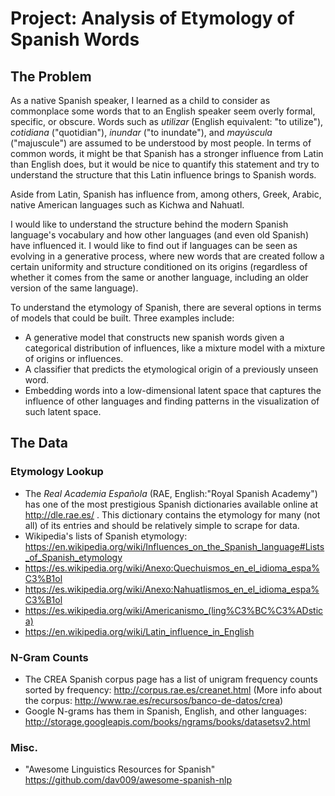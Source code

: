 # Project: Analysis of Etymology of Spanish Words

## The Problem

As a native Spanish speaker, I learned as a child to consider as commonplace some words that to an English speaker seem overly formal, specific, or obscure. Words such as *utilizar* (English equivalent: "to utilize"), *cotidiana* ("quotidian"), *inundar* ("to inundate"), and *mayúscula* ("majuscule") are assumed to be understood by most people. In terms of common words, it might be that Spanish has a stronger influence from Latin than English does, but it would be nice to quantify this statement and try to understand the structure that this Latin influence brings to Spanish words.

Aside from Latin, Spanish has influence from, among others, Greek, Arabic, native American languages such as Kichwa and Nahuatl.

I would like to understand the structure behind the modern Spanish language's vocabulary and how other languages (and even old Spanish) have influenced it. I would like to find out if languages can be seen as evolving in a generative process, where new words that are created follow a certain uniformity and structure conditioned on its origins (regardless of whether it comes from the same or another language, including an older version of the same language).

To understand the etymology of Spanish, there are several options in terms of models that could be built. Three examples include:

* A generative model that constructs new spanish words given a categorical distribution of influences, like a mixture model with a mixture of origins or influences.
* A classifier that predicts the etymological origin of a previously unseen word.
* Embedding words into a low-dimensional latent space that captures the influence of other languages and finding patterns in the visualization of such latent space.

## The Data

### Etymology Lookup
* The *Real Academia Española* (RAE, English:"Royal Spanish Academy") has one of the most prestigious Spanish dictionaries available online at http://dle.rae.es/ . This dictionary contains the etymology for many (not all) of its entries and should be relatively simple to scrape for data.
* Wikipedia's lists of Spanish etymology: https://en.wikipedia.org/wiki/Influences_on_the_Spanish_language#Lists_of_Spanish_etymology
* https://es.wikipedia.org/wiki/Anexo:Quechuismos_en_el_idioma_espa%C3%B1ol
* https://es.wikipedia.org/wiki/Anexo:Nahuatlismos_en_el_idioma_espa%C3%B1ol
* https://es.wikipedia.org/wiki/Americanismo_(ling%C3%BC%C3%ADstica)
* https://en.wikipedia.org/wiki/Latin_influence_in_English

### N-Gram Counts
* The CREA Spanish corpus page has a list of unigram frequency counts sorted by frequency: http://corpus.rae.es/creanet.html (More info about the corpus: http://www.rae.es/recursos/banco-de-datos/crea)
* Google N-grams has them in Spanish, English, and other languages: http://storage.googleapis.com/books/ngrams/books/datasetsv2.html

### Misc.
* "Awesome Linguistics Resources for Spanish" https://github.com/dav009/awesome-spanish-nlp
